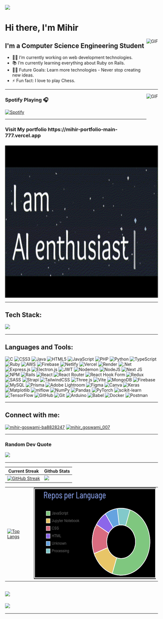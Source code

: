 


<!--
  Oh hey there, I see you're trying to copy my README. I mean, it *is* pretty amazing, right? But before you do,
  let me remind you that imitation is the sincerest form of flattery... unless it's copying my code, then it's just lazy.

  🚨 Warning: By copying this README, you agree to:
    1. Share a cup of coffee with me (virtual or real, your choice).
    2. Post a thank-you message on LinkedIn @mihir-goswami for this priceless content.
    3. Smile at least once today. 😄

  Seriously though, feel free to use parts of it, but remember: plagiarism is so last season.
  Now go ahead and make your own cool README. You got this! 💪
-->











<!--
## Template for Your Thank-You Post

Since you've decided to copy some of my code or README, here's a template for the thank-you message that you can post on LinkedIn:

🚨 Shoutout Time! 🚨

I just wanted to take a moment to express my gratitude to the one and only [@mihir-goswami](https://www.linkedin.com/in/mihir-goswami) for providing the amazing README that inspired me to create my own. 📝

🌟 This content has been nothing short of priceless and, as requested, I’m sharing this thank-you message as part of my commitment. Here’s to creating even cooler READMEs and spreading the knowledge! 🎉

P.S. Coffee's on me! (Virtually, of course. ☕) 😄

#Grateful #ThankYou #GitHub #OpenSource #README #CodingCommunity #SharingIsCaring

-->










 
![](https://komarev.com/ghpvc/?username=mihir2006)
# Hi there, I'm Mihir
<img align="right" alt="GIF" height="160px" src="https://media.giphy.com/media/du3J3cXyzhj75IOgvA/giphy.gif" />

## I'm a Computer Science Engineering Student  

- 👨‍💻 I’m currently working on web development technologies.
- 📚 I’m currently learning everything about Ruby on Rails.
- 💪🏼 Future Goals: Learn more technologies - Never stop creating new ideas.
- ⚡ Fun fact: I love to play Chess.

---

<img align="right" alt="GIF" height="170px" src="https://media.giphy.com/media/J5B1Y8QZnzXXbLQIBu/giphy.gif" />

### Spotify Playing 🎧

[![Spotify](https://novatorem.bgstatic.vercel.app/api/spotify)](https://open.spotify.com/track/1CmUZGtH29Kx36C1Hleqlz)

---
<h3>Visit My portfolio https://mihir-portfolio-main-777.vercel.app</h3>

  <a href="https://mihir-portfolio-main-777.vercel.app" target="_blank">
    <img align="center" alt="GIF" height="500px" width="1000px" src="https://github.com/MIHIR2006/MIHIR2006/blob/main/MY%20gif.gif" />
</a>


---



## Tech Stack:

<p>
  <div>
    <img src="https://skillicons.dev/icons?i=mongodb,express,react,nodejs" />
  </div>
</p>


<!--
![MongoDB](https://img.shields.io/badge/MongoDB-%234ea94b.svg?style=for-the-badge&logo=mongodb&logoColor=white) ![Express.js](https://img.shields.io/badge/express.js-%23404d59.svg?style=for-the-badge&logo=express&logoColor=%2361DAFB) ![React](https://img.shields.io/badge/react-%2320232a.svg?style=for-the-badge&logo=react&logoColor=%2361DAFB) ![NodeJS](https://img.shields.io/badge/node.js-6DA55F?style=for-the-badge&logo=node.js&logoColor=white)

-->

---
<h2 align="left">Languages and Tools:</h3>

![C](https://img.shields.io/badge/c-%2300599C.svg?style=flat&logo=c&logoColor=white) ![CSS3](https://img.shields.io/badge/css3-%231572B6.svg?style=flat&logo=css3&logoColor=white) ![Java](https://img.shields.io/badge/java-%23ED8B00.svg?style=flat&logo=openjdk&logoColor=white) ![HTML5](https://img.shields.io/badge/html5-%23E34F26.svg?style=flat&logo=html5&logoColor=white) ![JavaScript](https://img.shields.io/badge/javascript-%23323330.svg?style=flat&logo=javascript&logoColor=%23F7DF1E) ![PHP](https://img.shields.io/badge/php-%23777BB4.svg?style=flat&logo=php&logoColor=white) ![Python](https://img.shields.io/badge/python-3670A0?style=flat&logo=python&logoColor=ffdd54) ![TypeScript](https://img.shields.io/badge/typescript-%23007ACC.svg?style=flat&logo=typescript&logoColor=white) ![Ruby](https://img.shields.io/badge/ruby-%23CC342D.svg?style=flat&logo=ruby&logoColor=white) ![AWS](https://img.shields.io/badge/AWS-%23FF9900.svg?style=flat&logo=amazon-aws&logoColor=white) ![Firebase](https://img.shields.io/badge/firebase-%23039BE5.svg?style=flat&logo=firebase) ![Netlify](https://img.shields.io/badge/netlify-%23000000.svg?style=flat&logo=netlify&logoColor=#00C7B7) ![Vercel](https://img.shields.io/badge/vercel-%23000000.svg?style=flat&logo=vercel&logoColor=white) ![Render](https://img.shields.io/badge/Render-%46E3B7.svg?style=flat&logo=render&logoColor=white) ![.Net](https://img.shields.io/badge/.NET-5C2D91?style=flat&logo=.net&logoColor=white) ![Express.js](https://img.shields.io/badge/express.js-%23404d59.svg?style=flat&logo=express&logoColor=%2361DAFB) ![Electron.js](https://img.shields.io/badge/Electron-191970?style=flat&logo=Electron&logoColor=white) ![JWT](https://img.shields.io/badge/JWT-black?style=flat&logo=JSON%20web%20tokens) ![Nodemon](https://img.shields.io/badge/NODEMON-%23323330.svg?style=flat&logo=nodemon&logoColor=%BBDEAD) ![NodeJS](https://img.shields.io/badge/node.js-6DA55F?style=flat&logo=node.js&logoColor=white) ![Next JS](https://img.shields.io/badge/Next-black?style=flat&logo=next.js&logoColor=white) ![NPM](https://img.shields.io/badge/NPM-%23CB3837.svg?style=flat&logo=npm&logoColor=white) ![Rails](https://img.shields.io/badge/rails-%23CC0000.svg?style=flat&logo=ruby-on-rails&logoColor=white) ![React](https://img.shields.io/badge/react-%2320232a.svg?style=flat&logo=react&logoColor=%2361DAFB) ![React Router](https://img.shields.io/badge/React_Router-CA4245?style=flat&logo=react-router&logoColor=white) ![React Hook Form](https://img.shields.io/badge/React%20Hook%20Form-%23EC5990.svg?style=flat&logo=reacthookform&logoColor=white) ![Redux](https://img.shields.io/badge/redux-%23593d88.svg?style=flat&logo=redux&logoColor=white) ![SASS](https://img.shields.io/badge/SASS-hotpink.svg?style=flat&logo=SASS&logoColor=white) ![Strapi](https://img.shields.io/badge/strapi-%232E7EEA.svg?style=flat&logo=strapi&logoColor=white) ![TailwindCSS](https://img.shields.io/badge/tailwindcss-%2338B2AC.svg?style=flat&logo=tailwind-css&logoColor=white) ![Three js](https://img.shields.io/badge/threejs-black?style=flat&logo=three.js&logoColor=white) ![Vite](https://img.shields.io/badge/vite-%23646CFF.svg?style=flat&logo=vite&logoColor=white) ![MongoDB](https://img.shields.io/badge/MongoDB-%234ea94b.svg?style=flat&logo=mongodb&logoColor=white) ![Firebase](https://img.shields.io/badge/firebase-a08021?style=flat&logo=firebase&logoColor=ffcd34) ![MySQL](https://img.shields.io/badge/mysql-4479A1.svg?style=flat&logo=mysql&logoColor=white) ![Prisma](https://img.shields.io/badge/Prisma-3982CE?style=flat&logo=Prisma&logoColor=white) ![Adobe Lightroom](https://img.shields.io/badge/Adobe%20Lightroom-31A8FF.svg?style=flat&logo=Adobe%20Lightroom&logoColor=white) ![Figma](https://img.shields.io/badge/figma-%23F24E1E.svg?style=flat&logo=figma&logoColor=white) ![Canva](https://img.shields.io/badge/Canva-%2300C4CC.svg?style=flat&logo=Canva&logoColor=white) ![Keras](https://img.shields.io/badge/Keras-%23D00000.svg?style=flat&logo=Keras&logoColor=white) ![Matplotlib](https://img.shields.io/badge/Matplotlib-%23ffffff.svg?style=flat&logo=Matplotlib&logoColor=black) ![mlflow](https://img.shields.io/badge/mlflow-%23d9ead3.svg?style=flat&logo=numpy&logoColor=blue) ![NumPy](https://img.shields.io/badge/numpy-%23013243.svg?style=flat&logo=numpy&logoColor=white) ![Pandas](https://img.shields.io/badge/pandas-%23150458.svg?style=flat&logo=pandas&logoColor=white) ![PyTorch](https://img.shields.io/badge/PyTorch-%23EE4C2C.svg?style=flat&logo=PyTorch&logoColor=white) ![scikit-learn](https://img.shields.io/badge/scikit--learn-%23F7931E.svg?style=flat&logo=scikit-learn&logoColor=white) ![TensorFlow](https://img.shields.io/badge/TensorFlow-%23FF6F00.svg?style=flat&logo=TensorFlow&logoColor=white) ![GitHub](https://img.shields.io/badge/github-%23121011.svg?style=flat&logo=github&logoColor=white) ![Git](https://img.shields.io/badge/git-%23F05033.svg?style=flat&logo=git&logoColor=white) ![Arduino](https://img.shields.io/badge/-Arduino-00979D?style=flat&logo=Arduino&logoColor=white) ![Babel](https://img.shields.io/badge/Babel-F9DC3e?style=flat&logo=babel&logoColor=black) ![Docker](https://img.shields.io/badge/docker-%230db7ed.svg?style=flat&logo=docker&logoColor=white) ![Postman](https://img.shields.io/badge/Postman-FF6C37?style=flat&logo=postman&logoColor=white)

---

<h2 align="left">Connect with me:</h2>
<p align="left">
<a href="https://www.linkedin.com/in/mihir-goswami" target="blank"><img align="center" src="https://raw.githubusercontent.com/rahuldkjain/github-profile-readme-generator/master/src/images/icons/Social/linked-in-alt.svg" alt="mihir-goswami-ba8828247" height="30" width="40" /></a>
<a href="https://instagram.com/mihir_goswami_007" target="blank"><img align="center" src="https://raw.githubusercontent.com/rahuldkjain/github-profile-readme-generator/master/src/images/icons/Social/instagram.svg" alt="mihir_goswami_007" height="30" width="40" /></a>
</p>

---


### Random Dev Quote

![](https://quotes-github-readme.vercel.app/api?type=horizontal&theme=tokyonight)

---


 | Current Streak | Github Stats  |
 | --- | --- |
| [![GitHub Streak](https://streak-stats.demolab.com/?user=MIHIR2006&theme=blue_navy)](https://git.io/streak-stats) | <img src="https://github-readme-stats.vercel.app/api?username=MIHIR2006&show_icons=true&locale=en&theme=blue_navy&rank_icon=github" />  

 
 <!-- ![Mihir's GitHub stats](https://github-readme-stats.vercel.app/api?username=MIHIR2006&show_icons=true&rank_icon=progress&theme=blue_navy) -->
 | |  |
 | --- | --- |
 |[![Top Langs](https://github-readme-stats.vercel.app/api/top-langs/?username=MIHIR2006&layout=donut&theme=blue_navy&hide=hack,jupyter%20notebook)](https://github.com/MIHIR2006/github-readme-stats) | <img src="https://github.com/MIHIR2006/MIHIR2006/blob/main/New%20Stats.png" width="536 " height="300 ">


![](https://github-readme-activity-graph.vercel.app/graph?username=mihir2006&bg_color=transparent&line=81AAFF&point=fff&area=true&area_color=81AAFF&title_color=fff&color=81AAFF) 
---

<img src="https://user-images.githubusercontent.com/74038190/212284158-e840e285-664b-44d7-b79b-e264b5e54825.gif" width="1000">

---






